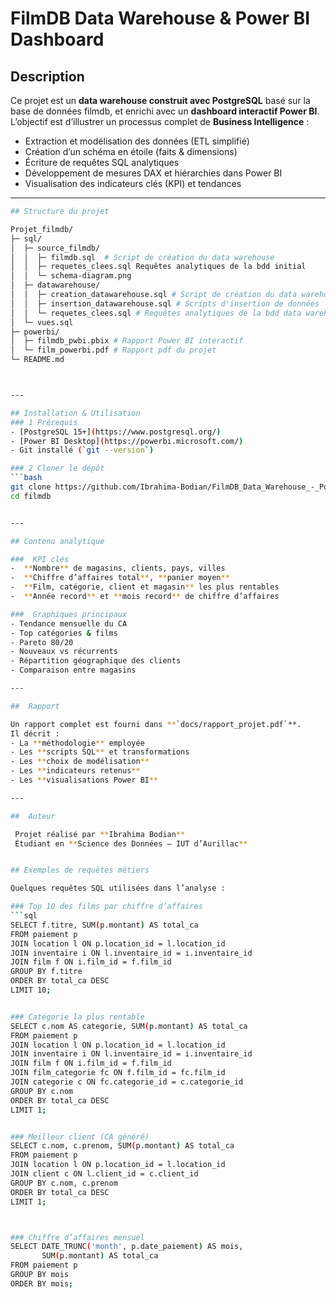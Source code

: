 # FilmDB Data Warehouse & Power BI Dashboard

## Description
Ce projet est un **data warehouse construit avec PostgreSQL** basé sur la base de données filmdb, et enrichi avec un **dashboard interactif Power BI**.  
L’objectif est d’illustrer un processus complet de **Business Intelligence** :  
- Extraction et modélisation des données (ETL simplifié)  
- Création d’un schéma en étoile (faits & dimensions)  
- Écriture de requêtes SQL analytiques  
- Développement de mesures DAX et hiérarchies dans Power BI  
- Visualisation des indicateurs clés (KPI) et tendances  

---
````bash
## Structure du projet

Projet_filmdb/
├─ sql/
│  ├─ source_filmdb/
│  │  ├─ filmdb.sql  # Script de création du data warehouse
│  │  ├─ requetes_clees.sql Requêtes analytiques de la bdd initial
│  │  └─ schema-diagram.png
│  ├─ datawarehouse/
│  │  ├─ creation_datawarehouse.sql # Script de création du data warehouse
│  │  ├─ insertion_datawarehouse.sql # Scripts d'insertion de données
│  │  └─ requetes_clees.sql # Requêtes analytiques de la bdd data warehouse
│  └─ vues.sql
├─ powerbi/
│  ├─ filmdb_pwbi.pbix # Rapport Power BI interactif
│  └─ film_powerbi.pdf # Rapport pdf du projet
└─ README.md



---

## Installation & Utilisation
### 1️ Prérequis
- [PostgreSQL 15+](https://www.postgresql.org/)  
- [Power BI Desktop](https://powerbi.microsoft.com/)  
- Git installé (`git --version`)

### 2️ Cloner le dépôt
```bash
git clone https://github.com/Ibrahima-Bodian/FilmDB_Data_Warehouse_-_Power_BI_Dashboard.git
cd filmdb


---

## Contenu analytique

###  KPI clés
-  **Nombre** de magasins, clients, pays, villes  
-  **Chiffre d’affaires total**, **panier moyen**  
-  **Film, catégorie, client et magasin** les plus rentables  
-  **Année record** et **mois record** de chiffre d’affaires  

###  Graphiques principaux
- Tendance mensuelle du CA  
- Top catégories & films  
- Pareto 80/20  
- Nouveaux vs récurrents  
- Répartition géographique des clients  
- Comparaison entre magasins  

---

##  Rapport

Un rapport complet est fourni dans **`docs/rapport_projet.pdf`**.  
Il décrit :
- La **méthodologie** employée  
- Les **scripts SQL** et transformations  
- Les **choix de modélisation**  
- Les **indicateurs retenus**  
- Les **visualisations Power BI**  

---

##  Auteur

 Projet réalisé par **Ibrahima Bodian**  
 Étudiant en **Science des Données – IUT d’Aurillac**  


## Exemples de requêtes métiers

Quelques requêtes SQL utilisées dans l’analyse :

### Top 10 des films par chiffre d’affaires
```sql
SELECT f.titre, SUM(p.montant) AS total_ca
FROM paiement p
JOIN location l ON p.location_id = l.location_id
JOIN inventaire i ON l.inventaire_id = i.inventaire_id
JOIN film f ON i.film_id = f.film_id
GROUP BY f.titre
ORDER BY total_ca DESC
LIMIT 10;


### Catégorie la plus rentable 
SELECT c.nom AS categorie, SUM(p.montant) AS total_ca
FROM paiement p
JOIN location l ON p.location_id = l.location_id
JOIN inventaire i ON l.inventaire_id = i.inventaire_id
JOIN film f ON i.film_id = f.film_id
JOIN film_categorie fc ON f.film_id = fc.film_id
JOIN categorie c ON fc.categorie_id = c.categorie_id
GROUP BY c.nom
ORDER BY total_ca DESC
LIMIT 1;


### Meilleur client (CA généré)
SELECT c.nom, c.prenom, SUM(p.montant) AS total_ca
FROM paiement p
JOIN location l ON p.location_id = l.location_id
JOIN client c ON l.client_id = c.client_id
GROUP BY c.nom, c.prenom
ORDER BY total_ca DESC
LIMIT 1;



### Chiffre d’affaires mensuel
SELECT DATE_TRUNC('month', p.date_paiement) AS mois, 
       SUM(p.montant) AS total_ca
FROM paiement p
GROUP BY mois
ORDER BY mois;

